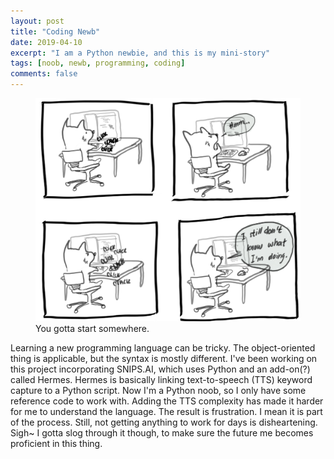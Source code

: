 ```yaml
---
layout: post
title: "Coding Newb"
date: 2019-04-10
excerpt: "I am a Python newbie, and this is my mini-story"
tags: [noob, newb, programming, coding]
comments: false
---
```


<figure>
	<img src="/assets/img/coding.png">
	<figcaption>You gotta start somewhere.</figcaption>
</figure>

Learning a new programming language can be tricky. The object-oriented thing is applicable, but the syntax is mostly different. I've been working on this project incorporating SNIPS.AI, which uses Python and an add-on(?) called Hermes. Hermes is basically linking text-to-speech (TTS) keyword capture to a Python script. Now I'm a Python noob, so I only have some reference code to work with. Adding the TTS complexity has made it harder for me to understand the language. The result is frustration. I mean it is part of the process. Still, not getting anything to work for days is disheartening. Sigh~ I gotta slog through it though, to make sure the future me becomes proficient in this thing.   
